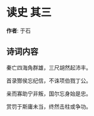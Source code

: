 # 读史  其三

**作者**: 于石

## 诗词内容

秦亡四海角群雄，三尺胡然起沛丰。

首录酂侯忘纪信，不诛项伯戮丁公。

亲而寡助宁非叛，国尔忘身始是忠。

赏罚于斯庸未当，终然击柱或争功。

